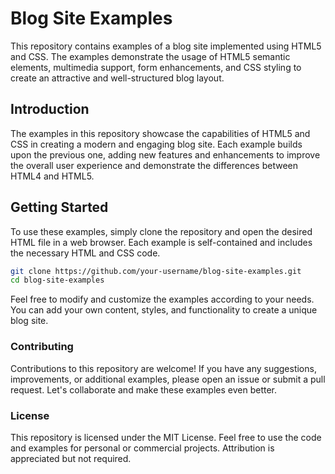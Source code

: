 # Blog Site Examples

This repository contains examples of a blog site implemented using HTML5 and CSS. The examples demonstrate the usage of HTML5 semantic elements, multimedia support, form enhancements, and CSS styling to create an attractive and well-structured blog layout.

## Introduction

The examples in this repository showcase the capabilities of HTML5 and CSS in creating a modern and engaging blog site. Each example builds upon the previous one, adding new features and enhancements to improve the overall user experience and demonstrate the differences between HTML4 and HTML5.

## Getting Started

To use these examples, simply clone the repository and open the desired HTML file in a web browser. Each example is self-contained and includes the necessary HTML and CSS code.

```bash
git clone https://github.com/your-username/blog-site-examples.git
cd blog-site-examples
```

Feel free to modify and customize the examples according to your needs. You can add your own content, styles, and functionality to create a unique blog site.

### Contributing
Contributions to this repository are welcome! If you have any suggestions, improvements, or additional examples, please open an issue or submit a pull request. Let's collaborate and make these examples even better.

### License
This repository is licensed under the MIT License. Feel free to use the code and examples for personal or commercial projects. Attribution is appreciated but not required.

